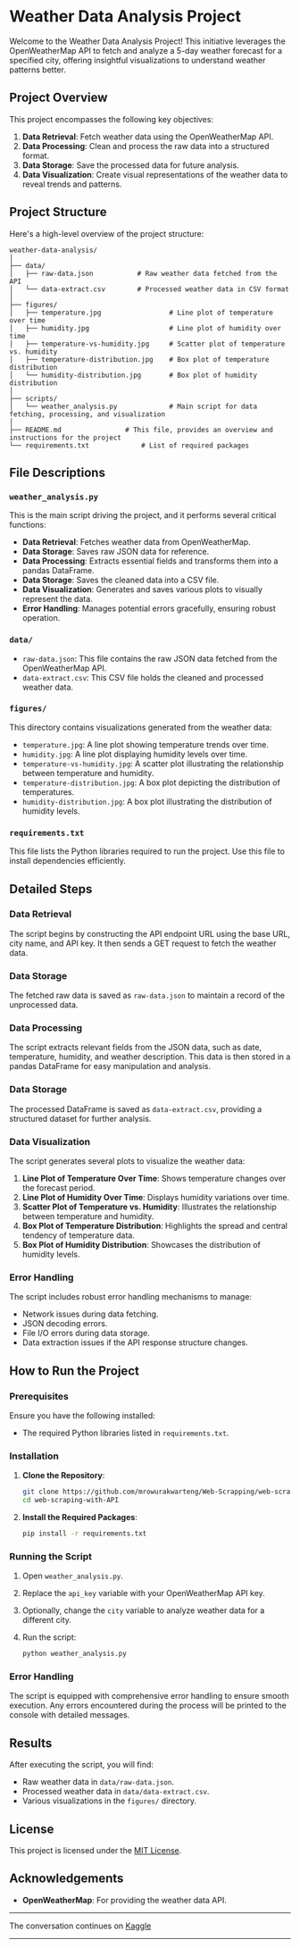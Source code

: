 # Weather Data Analysis Project

Welcome to the Weather Data Analysis Project! This initiative leverages the OpenWeatherMap API to fetch and analyze a 
5-day weather forecast for a specified city, offering insightful visualizations to understand weather patterns better.

## Project Overview

This project encompasses the following key objectives:
1. **Data Retrieval**: Fetch weather data using the OpenWeatherMap API.
2. **Data Processing**: Clean and process the raw data into a structured format.
3. **Data Storage**: Save the processed data for future analysis.
4. **Data Visualization**: Create visual representations of the weather data to reveal trends and patterns.

## Project Structure

Here's a high-level overview of the project structure:

```
weather-data-analysis/
│
├── data/
│   ├── raw-data.json           # Raw weather data fetched from the API
│   └── data-extract.csv        # Processed weather data in CSV format
│
├── figures/
│   ├── temperature.jpg                 # Line plot of temperature over time
│   ├── humidity.jpg                    # Line plot of humidity over time
│   ├── temperature-vs-humidity.jpg     # Scatter plot of temperature vs. humidity
│   ├── temperature-distribution.jpg    # Box plot of temperature distribution
│   └── humidity-distribution.jpg       # Box plot of humidity distribution
│
├── scripts/
│   └── weather_analysis.py         	# Main script for data fetching, processing, and visualization
│
├── README.md		         # This file, provides an overview and instructions for the project
└── requirements.txt             # List of required packages
```

## File Descriptions

### `weather_analysis.py`

This is the main script driving the project, and it performs several critical functions:

- **Data Retrieval**: Fetches weather data from OpenWeatherMap.
- **Data Storage**: Saves raw JSON data for reference.
- **Data Processing**: Extracts essential fields and transforms them into a pandas DataFrame.
- **Data Storage**: Saves the cleaned data into a CSV file.
- **Data Visualization**: Generates and saves various plots to visually represent the data.
- **Error Handling**: Manages potential errors gracefully, ensuring robust operation.

### `data/`

- `raw-data.json`: This file contains the raw JSON data fetched from the OpenWeatherMap API.
- `data-extract.csv`: This CSV file holds the cleaned and processed weather data.

### `figures/`

This directory contains visualizations generated from the weather data:
- `temperature.jpg`: A line plot showing temperature trends over time.
- `humidity.jpg`: A line plot displaying humidity levels over time.
- `temperature-vs-humidity.jpg`: A scatter plot illustrating the relationship between temperature and humidity.
- `temperature-distribution.jpg`: A box plot depicting the distribution of temperatures.
- `humidity-distribution.jpg`: A box plot illustrating the distribution of humidity levels.

### `requirements.txt`

This file lists the Python libraries required to run the project. Use this file to install dependencies efficiently.

## Detailed Steps

### Data Retrieval

The script begins by constructing the API endpoint URL using the base URL, city name, and API key. It then sends a GET 
request to fetch the weather data.

### Data Storage

The fetched raw data is saved as `raw-data.json` to maintain a record of the unprocessed data.

### Data Processing

The script extracts relevant fields from the JSON data, such as date, temperature, humidity, and weather description. 
This data is then stored in a pandas DataFrame for easy manipulation and analysis.

### Data Storage

The processed DataFrame is saved as `data-extract.csv`, providing a structured dataset for further analysis.

### Data Visualization

The script generates several plots to visualize the weather data:

1. **Line Plot of Temperature Over Time**: Shows temperature changes over the forecast period.
2. **Line Plot of Humidity Over Time**: Displays humidity variations over time.
3. **Scatter Plot of Temperature vs. Humidity**: Illustrates the relationship between temperature and humidity.
4. **Box Plot of Temperature Distribution**: Highlights the spread and central tendency of temperature data.
5. **Box Plot of Humidity Distribution**: Showcases the distribution of humidity levels.

### Error Handling

The script includes robust error handling mechanisms to manage:
- Network issues during data fetching.
- JSON decoding errors.
- File I/O errors during data storage.
- Data extraction issues if the API response structure changes.

## How to Run the Project

### Prerequisites

Ensure you have the following installed:
- The required Python libraries listed in `requirements.txt`.

### Installation

1. **Clone the Repository**:
   ```sh
   git clone https://github.com/mrowurakwarteng/Web-Scrapping/web-scraping-with-API.git
   cd web-scraping-with-API
   ```

2. **Install the Required Packages**:
   ```sh
   pip install -r requirements.txt
   ```

### Running the Script

1. Open `weather_analysis.py`.
2. Replace the `api_key` variable with your OpenWeatherMap API key.
3. Optionally, change the `city` variable to analyze weather data for a different city.
4. Run the script:

   ```sh
   python weather_analysis.py
   ```

### Error Handling

The script is equipped with comprehensive error handling to ensure smooth execution. Any errors encountered during the 
process will be printed to the console with detailed messages.

## Results

After executing the script, you will find:
- Raw weather data in `data/raw-data.json`.
- Processed weather data in `data/data-extract.csv`.
- Various visualizations in the `figures/` directory.


## License

This project is licensed under the [MIT License](LICENSE.md).

## Acknowledgements

- **OpenWeatherMap**: For providing the weather data API.

---
The conversation continues on [Kaggle](https://www.kaggle.com/code/mrowurakwarteng/weather-data-analysis)


---
